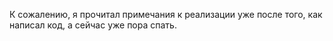 К сожалению, я прочитал примечания к реализации уже после того, как написал код, а сейчас уже пора спать.
